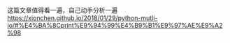 这篇文章值得看一遍，自己动手分析一遍
https://xionchen.github.io/2018/01/29/python-mutli-io/#%E4%BA%8Cprint%E9%94%99%E4%B9%B1%E9%97%AE%E9%A2%98

